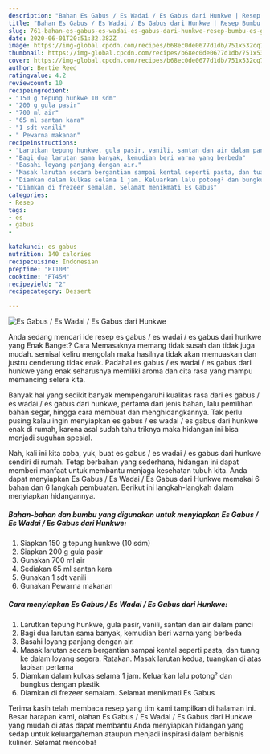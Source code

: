 ```yaml
---
description: "Bahan Es Gabus / Es Wadai / Es Gabus dari Hunkwe | Resep Bumbu Es Gabus / Es Wadai / Es Gabus dari Hunkwe Yang Sempurna"
title: "Bahan Es Gabus / Es Wadai / Es Gabus dari Hunkwe | Resep Bumbu Es Gabus / Es Wadai / Es Gabus dari Hunkwe Yang Sempurna"
slug: 761-bahan-es-gabus-es-wadai-es-gabus-dari-hunkwe-resep-bumbu-es-gabus-es-wadai-es-gabus-dari-hunkwe-yang-sempurna
date: 2020-06-01T20:51:32.382Z
image: https://img-global.cpcdn.com/recipes/b68ec0de0677d1db/751x532cq70/es-gabus-es-wadai-es-gabus-dari-hunkwe-foto-resep-utama.jpg
thumbnail: https://img-global.cpcdn.com/recipes/b68ec0de0677d1db/751x532cq70/es-gabus-es-wadai-es-gabus-dari-hunkwe-foto-resep-utama.jpg
cover: https://img-global.cpcdn.com/recipes/b68ec0de0677d1db/751x532cq70/es-gabus-es-wadai-es-gabus-dari-hunkwe-foto-resep-utama.jpg
author: Bertie Reed
ratingvalue: 4.2
reviewcount: 10
recipeingredient:
- "150 g tepung hunkwe 10 sdm"
- "200 g gula pasir"
- "700 ml air"
- "65 ml santan kara"
- "1 sdt vanili"
- " Pewarna makanan"
recipeinstructions:
- "Larutkan tepung hunkwe, gula pasir, vanili, santan dan air dalam panci"
- "Bagi dua larutan sama banyak, kemudian beri warna yang berbeda"
- "Basahi loyang panjang dengan air."
- "Masak larutan secara bergantian sampai kental seperti pasta, dan tuang ke dalam loyang segera. Ratakan. Masak larutan kedua, tuangkan di atas lapisan pertama"
- "Diamkan dalam kulkas selama 1 jam. Keluarkan lalu potong² dan bungkus dengan plastik"
- "Diamkan di frezeer semalam. Selamat menikmati Es Gabus"
categories:
- Resep
tags:
- es
- gabus
- 

katakunci: es gabus  
nutrition: 140 calories
recipecuisine: Indonesian
preptime: "PT10M"
cooktime: "PT45M"
recipeyield: "2"
recipecategory: Dessert

---
```



![Es Gabus / Es Wadai / Es Gabus dari Hunkwe](https://img-global.cpcdn.com/recipes/b68ec0de0677d1db/751x532cq70/es-gabus-es-wadai-es-gabus-dari-hunkwe-foto-resep-utama.jpg)

Anda sedang mencari ide resep es gabus / es wadai / es gabus dari hunkwe yang Enak Banget? Cara Memasaknya memang tidak susah dan tidak juga mudah. semisal keliru mengolah maka hasilnya tidak akan memuaskan dan justru cenderung tidak enak. Padahal es gabus / es wadai / es gabus dari hunkwe yang enak seharusnya memiliki aroma dan cita rasa yang mampu memancing selera kita.

Banyak hal yang sedikit banyak mempengaruhi kualitas rasa dari es gabus / es wadai / es gabus dari hunkwe, pertama dari jenis bahan, lalu pemilihan bahan segar, hingga cara membuat dan menghidangkannya. Tak perlu pusing kalau ingin menyiapkan es gabus / es wadai / es gabus dari hunkwe enak di rumah, karena asal sudah tahu triknya maka hidangan ini bisa menjadi suguhan spesial.




Nah, kali ini kita coba, yuk, buat es gabus / es wadai / es gabus dari hunkwe sendiri di rumah. Tetap berbahan yang sederhana, hidangan ini dapat memberi manfaat untuk membantu menjaga kesehatan tubuh kita. Anda dapat menyiapkan Es Gabus / Es Wadai / Es Gabus dari Hunkwe memakai 6 bahan dan 6 langkah pembuatan. Berikut ini langkah-langkah dalam menyiapkan hidangannya.

<!--inarticleads1-->

##### Bahan-bahan dan bumbu yang digunakan untuk menyiapkan Es Gabus / Es Wadai / Es Gabus dari Hunkwe:

1. Siapkan 150 g tepung hunkwe (10 sdm)
1. Siapkan 200 g gula pasir
1. Gunakan 700 ml air
1. Sediakan 65 ml santan kara
1. Gunakan 1 sdt vanili
1. Gunakan  Pewarna makanan




<!--inarticleads2-->

##### Cara menyiapkan Es Gabus / Es Wadai / Es Gabus dari Hunkwe:

1. Larutkan tepung hunkwe, gula pasir, vanili, santan dan air dalam panci
1. Bagi dua larutan sama banyak, kemudian beri warna yang berbeda
1. Basahi loyang panjang dengan air.
1. Masak larutan secara bergantian sampai kental seperti pasta, dan tuang ke dalam loyang segera. Ratakan. Masak larutan kedua, tuangkan di atas lapisan pertama
1. Diamkan dalam kulkas selama 1 jam. Keluarkan lalu potong² dan bungkus dengan plastik
1. Diamkan di frezeer semalam. Selamat menikmati Es Gabus




Terima kasih telah membaca resep yang tim kami tampilkan di halaman ini. Besar harapan kami, olahan Es Gabus / Es Wadai / Es Gabus dari Hunkwe yang mudah di atas dapat membantu Anda menyiapkan hidangan yang sedap untuk keluarga/teman ataupun menjadi inspirasi dalam berbisnis kuliner. Selamat mencoba!

